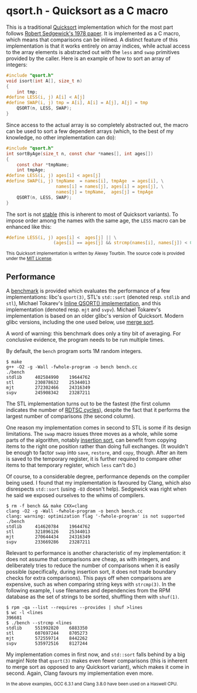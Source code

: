 # qsort.h - Quicksort as a C macro

This is a traditional [Quicksort](https://en.wikipedia.org/wiki/Quicksort)
implementation which for the most part follows
[Robert Sedgewick's 1978 paper](http://penguin.ewu.edu/cscd300/Topic/AdvSorting/Sedgewick.pdf).
It is implemented as a C macro, which means that comparisons can be inlined.
A distinct feature of this implementation is that it works entirely on array
indices, while actual access to the array elements is abstracted out with
the `less` and `swap` primitives provided by the caller.  Here is an example
of how to sort an array of integers:

```c
#include "qsort.h"
void isort(int A[], size_t n)
{
    int tmp;
#define LESS(i, j) A[i] < A[j]
#define SWAP(i, j) tmp = A[i], A[i] = A[j], A[j] = tmp
    QSORT(n, LESS, SWAP);
}
```
Since access to the actual array is so completely abstracted out,
the macro can be used to sort a few dependent arrays (which,
to the best of my knowledge, no other implementation can do):

```c
#include "qsort.h"
int sortByAge(size_t n, const char *names[], int ages[])
{
    const char *tmpName;
    int tmpAge;
#define LESS(i, j) ages[i] < ages[j]
#define SWAP(i, j) tmpName  = names[i], tmpAge  = ages[i], \
                   names[i] = names[j], ages[i] = ages[j], \
                   names[j] = tmpName,  ages[j] = tmpAge
    QSORT(n, LESS, SWAP);
}
```
The sort is not [stable](https://en.wikipedia.org/wiki/Sorting_algorithm#Stability)
(this is inherent to most of Quicksort variants).  To impose order among
the names with the same age, the `LESS` macro can be enhanced like this:

```c
#define LESS(i, j) ages[i] <  ages[j] || \
                  (ages[i] == ages[j] && strcmp(names[i], names[j]) < 0)
```
<sub>This Quicksort implementation is written by Alexey Tourbin.
The source code is provided under the
[MIT License](https://en.wikipedia.org/wiki/MIT_License).</sub>

## Performance

A [benchmark](bench.cc) is provided which evaluates the performance
of a few implementations: libc's `qsort(3)`, STL's `std::sort` (denoted
resp. `stdlib` and `stl`), Michael Tokarev's
[Inline QSORT() implementation](http://www.corpit.ru/mjt/qsort.html),
and this implementation (denoted resp. `mjt` and `svpv`).
Michael Tokarev's implementation is based on an older glibc's version
of Quicksort.  Modern glibc versions, including the one used below,
use [merge sort](https://en.wikipedia.org/wiki/Merge_sort).

A word of warning: this benchmark does only a tiny bit of averaging.
For conclusive evidence, the program needs to be run multiple times.

By default, the `bench` program sorts 1M random integers.

```
$ make
g++ -O2 -g -Wall -fwhole-program -o bench bench.cc
./bench
stdlib     402584990    19644762
stl        230878632    25344013
mjt        272302466    24316349
svpv       245908342    23287211
```
The STL implementation turns out to be the fastest (the first column
indicates the number of
[RDTSC cycles](https://en.wikipedia.org/wiki/Time_Stamp_Counter)),
despite the fact that it performs the largest number of comparisons
(the second column).

One reason my implementation comes in second to STL is some if its design
limitations.  The `swap` macro issues three moves as a whole, while some
parts of the algorithm, notably
[insertion sort](https://en.wikipedia.org/wiki/Insertion_sort),
can benefit from copying items to the right one position rather than doing
full exchanges.  (It wouldn't be enough to factor `swap` into `save`,
`restore`, and `copy`, though.  After an item is saved to the temporary
register, it is further required to compare other items to that temporary
register, which `less` can't do.)

Of course, to a considerable degree, performance depends on the compiler
being used.  I found that my implementation is favoured by Clang, which
also disrespects `std::sort` (using `-O3` doesn't help).  Sedgewick was
right when he said we exposed ourselves to the whims of compilers.

```
$ rm -f bench && make CXX=clang
clang -O2 -g -Wall -fwhole-program -o bench bench.cc
clang: warning: optimization flag '-fwhole-program' is not supported
./bench
stdlib     414620784    19644762
stl        321896126    25344013
mjt        270644434    24316349
svpv       233669286    23287211
```

Relevant to performance is another characteristic of my implementation:
it does not assume that comparisons are cheap, as with integers, and
deliberately tries to reduce the number of comparisons when it is easily
possible (specifically, during insertion sort, it does not trade boundary
checks for extra comparisons).  This pays off when comparisons are
expensive, such as when comparing string keys with `strcmp(3)`.
In the following example, I use filenames and dependencies from the RPM
database as the set of strings to be sorted, shuffling them with `shuf(1)`.

```
$ rpm -qa --list --requires --provides | shuf >lines
$ wc -l <lines
396681
$ ./bench --strcmp <lines
stdlib     551992820    6883350
stl        607697244    8705273
mjt        572559714    8442262
svpv       535972516    8127244
```
My implementation comes in first now, and `std::sort` falls behind by
a big margin!  Note that `qsort(3)` makes even fewer comparisons (this is
inherent to merge sort as opposed to any Quicksort variant), which makes
it come in second.  Again, Clang favours my implementation even more.

<sub>In the above examples, GCC 6.3.1 and Clang 3.8.0 have been used
on a Haswell CPU.</sub>
